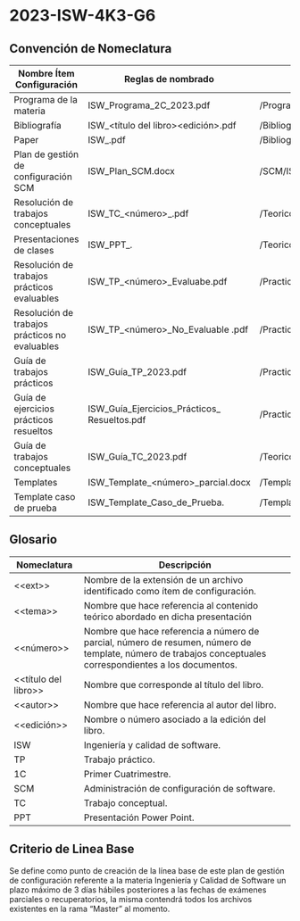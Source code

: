 # 2023-ISW-4K3-G6

## Convención de Nomeclatura

|     Nombre Ítem Configuración                               |     Reglas de nombrado                                 |     Ubicación Física                                                                          |
|-------------------------------------------------------------|--------------------------------------------------------|-----------------------------------------------------------------------------------------------|
|     Programa de la materia                                  |     ISW_Programa_2C_2023.pdf                           |     /Programa_Materia/ISW_Programa_2C_2023.pdf                                                |
|     Bibliografía                                            |     ISW_<título del libro>_<autor>_<edición>.pdf       |     /Bibliografia/SW_<título   del libro>_<autor>_<edición>.pdf                               |
|     Paper                                                   |     ISW_<nombre del paper>.pdf                         |     /Bibliografia/ISW_<nombre   del paper>.pdf                                                |
|     Plan de gestión de configuración SCM                    |     ISW_Plan_SCM.docx                                  |     /SCM/ISW_Plan_SCM.docx                                                                    |
|     Resolución de trabajos conceptuales                     |     ISW_TC_<número>_<nombre>.pdf                       |     /Teorico/Trabajos_Conceptuales/ISW_TC_<número>_<nombre>.pdf                               |
|     Presentaciones de clases                                |     ISW_PPT_<tema>.<ext>                               |     /Teorico/Presentaciones_Clases/Unidad_N<numero>/ISW_PPT_<tema>.<ext>                      |
|     Resolución de trabajos prácticos evaluables             |     ISW_TP_<número>_Evaluabe.pdf                       |     /Practico/TP_Evaluables/Trabajo_Practico_N<numero>/ISW_TP_<número>_Evaluabe.pdf           |
|     Resolución de trabajos prácticos no evaluables          |     ISW_TP_<número>_No_Evaluable    .pdf               |     /Practico/TP_No_Evaluables/Trabajo_Practico_N<numero>/ISW_TP_<número>_No_Evaluable.pdf    |
|     Guía de trabajos prácticos                              |     ISW_Guía_TP_2023.pdf                               |     /Practico/ISW_Guía_TP_2023.pdf                                                            |
|     Guía de ejercicios prácticos resueltos                  |     ISW_Guía_Ejercicios_Prácticos_    Resueltos.pdf    |     /Practico/ISW_Guía_Ejercicios_Prácticos_Resueltos.pdf                                     |
|     Guía de trabajos conceptuales                           |     ISW_Guía_TC_2023.pdf                               |     /Teorico/Trabajos_Conceptuales/ISW_Guía_TC_2023.pdf                                       |
|     Templates                                               |     ISW_Template_<número>_parcial.docx                 |     /Templates/ISW_Template_<número>_parcial.docx                                             |
|     Template caso de prueba                                 |     ISW_Template_Caso_de_Prueba.<ext>                  |     /Templates/ISW_Template_Caso_de_Prueba.<ext>                                              |

## Glosario
| Nomeclatura                   |     Descripción                                                                                                                                                      |
|-------------------------------|----------------------------------------------------------------------------------------------------------------------------------------------------------------------|
|     \<\<ext>>                   |     Nombre   de la extensión de un archivo identificado como ítem de configuración.                                                                                  |
|     \<\<tema>>                  |     Nombre   que hace referencia al contenido teórico abordado en dicha presentación                                                                                 |
|     <<número>>                |     Nombre   que hace referencia a número de parcial, número de resumen, número de   template, número de trabajos conceptuales correspondientes a los documentos.    |
|     <<título del libro>>    |     Nombre   que corresponde al título del libro.                                                                                                                    |
|     \<\<autor>>                 |     Nombre   que hace referencia al autor del libro.                                                                                                                 |
|     <<edición>>               |     Nombre o   número asociado a la edición del libro.                                                                                                               |
|     ISW                       |     Ingeniería   y calidad de software.                                                                                                                              |
|     TP                        |     Trabajo   práctico.                                                                                                                                              |
|     1C                        |     Primer   Cuatrimestre.                                                                                                                                           |
|     SCM                       |     Administración   de configuración de software.                                                                                                                   |
|     TC                        |     Trabajo conceptual.                                                                                                                                              |
|     PPT                       |     Presentación   Power Point.                                                                                                                                      |

## Criterio de Linea Base
Se define como punto de creación de la línea base de este plan de gestión de configuración referente a la materia Ingeniería y Calidad de Software un plazo máximo de 3 días hábiles posteriores a las fechas de exámenes parciales o recuperatorios, la misma contendrá todos los archivos existentes en la rama “Master” al momento.
